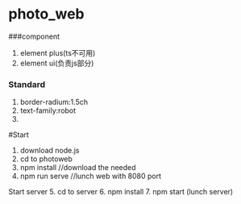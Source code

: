 # photo_web

###component
1. element plus(ts不可用)
2. element ui(负责js部分)

### Standard
1. border-radium:1.5ch
2. text-family:robot
3. 

#Start
1. download node.js
2. cd to photoweb
3. npm install //download the needed
4. npm run serve //lunch web with 8080 port
 
Start server
5. cd to server 
6. npm install 
7. npm start (lunch server)

